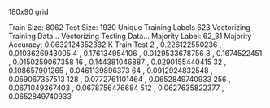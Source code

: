 180x90 grid

Train Size: 8062
Test Size: 1930
Unique Training Labels 623
Vectorizing Training Data...
Vectorizing Testing Data...
Majority Label: 62_31
Majority Accuracy: 0.0632124352332
K Train Test
2     , 0.226122550236 , 0.0103626943005
4     , 0.176134954106 , 0.0129533678756
8     , 0.1674522451 , 0.0150259067358
16    , 0.144381046887 , 0.0290155440415
32    , 0.108657901265 , 0.0461139896373
64    , 0.0912924832548 , 0.059067357513
128   , 0.0772761101464 , 0.0652849740933
256   , 0.0671049367403 , 0.0678756476684
512   , 0.0627635822377 , 0.0652849740933